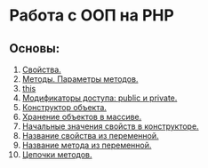 <h1>Работа с ООП на PHP</h1>
<h2>Основы:</h2>
<ol>
    <li>
        <a href="https://clck.ru/KYdxK">
            Свойства.
        </a>
    </li>
    <li>
        <a href="https://clck.ru/KYeDq">
            Методы. Параметры методов.
        </a>
    </li>
    <li>
        <a href="https://clck.ru/KYe4S">
            this
        </a>
    </li>
    <li>
        <a href="https://clck.ru/KYe5j">
            Модификаторы доступа: public и private.
        </a>
    </li>
    <li>
        <a href="https://clck.ru/KYe8e">
            Конструктор объекта.
        </a>
    </li>
    <li>
        <a href="https://clck.ru/KYe9T">
            Хранение объектов в массиве.
        </a>
    </li>
    <li>
        <a href="https://clck.ru/KYgLN">
            Начальные значения свойств в конструкторе.
        </a>
    </li>
    <li>
        <a href="https://clck.ru/KYgN6">
            Название свойства из переменной.
        </a>
    </li>
    <li>
        <a href="">
            Название метода из переменной.
        </a>
    </li>
    <li>
        <a href="">
            Цепочки методов.
        </a>
    </li>
</ol>